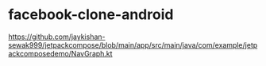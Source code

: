 # facebook-clone-android
https://github.com/jaykishan-sewak999/jetpackcompose/blob/main/app/src/main/java/com/example/jetpackcomposedemo/NavGraph.kt
